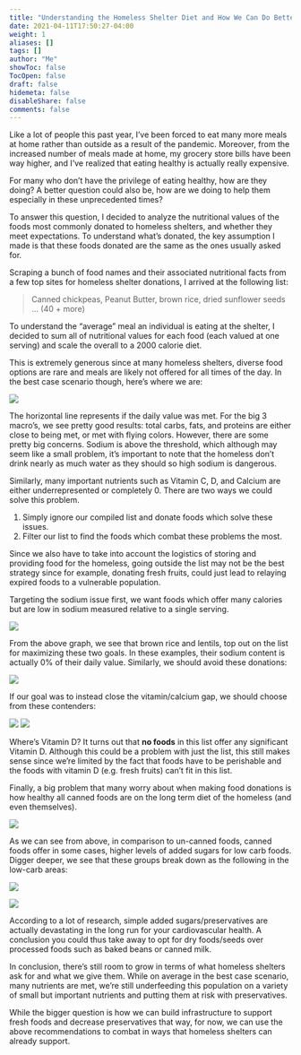```yaml
---
title: "Understanding the Homeless Shelter Diet and How We Can Do Better"
date: 2021-04-11T17:50:27-04:00
weight: 1
aliases: []
tags: []
author: "Me"
showToc: false
TocOpen: false
draft: false
hidemeta: false
disableShare: false
comments: false
---
```


Like a lot of people this past year, I’ve been forced to eat many more meals at home rather than outside as a result of the pandemic. Moreover, from the increased number of meals made at home, my grocery store bills have been way higher, and I’ve realized that eating healthy is actually really expensive.

For many who don’t have the privilege of eating healthy, how are they doing? A better question could also be, how are we doing to help them especially in these unprecedented times?

To answer this question, I decided to analyze the nutritional values of the foods most commonly donated to homeless shelters, and whether they meet expectations. To understand what’s donated, the key assumption I made is that these foods donated are the same as the ones usually asked for.

Scraping a bunch of food names and their associated nutritional facts from a few top sites for homeless shelter donations, I arrived at the following list:

> Canned chickpeas, Peanut Butter, brown rice, dried sunflower seeds ... (40 + more)

To understand the “average” meal an individual is eating at the shelter, I decided to sum all of nutritional values 
for each food (each valued at one serving) and scale the overall to a 2000 calorie diet.

This is extremely generous since at many homeless shelters, diverse food options are rare and meals are likely not offered for all times of the day. In the best case scenario though, here’s where we are:

![](/img/dp2/DVbyNutrient.png)

The horizontal line represents if the daily value was met. For the big 3 macro’s, we see pretty good results: total carbs, fats, and proteins are either close to being met, or met with flying colors.
However, there are some pretty big concerns. Sodium is above the threshold, which although may seem like a small problem, it’s important to note that the homeless don’t drink nearly as much water as they should so high sodium is dangerous.

Similarly, many important nutrients such as Vitamin C, D, and Calcium are either underrepresented or completely 0.
There are two ways we could solve this problem.

1. Simply ignore our compiled list and donate foods which solve these issues.
2. Filter our list to find the foods which combat these problems the most.

Since we also have to take into account the logistics of storing and providing food for the homeless, going outside the list may not be the best strategy since for example, donating fresh fruits, could just lead to relaying expired foods to a vulnerable population. 

Targeting the sodium issue first, we want foods which offer many calories but are low in sodium measured relative to a single serving.

![](/img/dp2/goodsodium.png)

From the above graph, we see that brown rice and lentils, top out on the list for maximizing these two goals. In these examples, their sodium content is actually 0% of their daily value. Similarly, we should avoid these donations:

![](/img/dp2/highsodium.png)

If our goal was to instead close the vitamin/calcium gap, we should choose from these contenders:

![](/img/dp2/highca.png)
![](/img/dp2/highvitc.png)

Where’s Vitamin D? It turns out that **no foods** in this list offer any significant Vitamin D. Although this could be a problem with just the list, this still makes sense since we’re limited by the fact that foods have to be perishable and the foods with vitamin D (e.g. fresh fruits) can’t fit in this list.

Finally, a big problem that many worry about when making food donations is how healthy all canned foods are on the long term diet of the homeless (and even themselves).

![](/img/dp2/sugarcarb.png)

As we can see from above, in comparison to un-canned foods, canned foods offer in some cases, higher levels of added sugars for low carb foods. Digger deeper, we see that these groups break down as the following in the low-carb areas:


![](/img/dp2/simplesugar.png) 

![](/img/dp2/cannedfoods.png)

According to a lot of research, simple added sugars/preservatives are actually devastating in the long run for your cardiovascular health. A conclusion you could thus take away to opt for dry foods/seeds over processed foods such as baked beans or canned milk.

In conclusion, there’s still room to grow in terms of what homeless shelters ask for and what we give them. While on average in the best case scenario, many nutrients are met, we’re still underfeeding this population on a variety of small but important nutrients and putting them at risk with preservatives.

While the bigger question is how we can build infrastructure to support fresh foods and decrease preservatives that way, for now, we can use the above recommendations to combat in ways that homeless shelters can already support.

